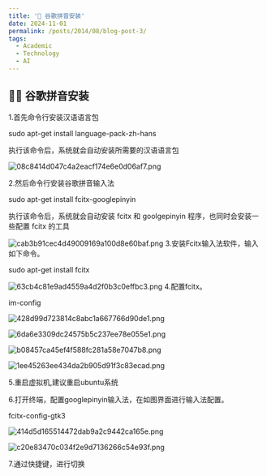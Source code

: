 ```yaml
---
title: '🎉 谷歌拼音安装'
date: 2024-11-01
permalink: /posts/2014/08/blog-post-3/
tags:
  - Academic
  - Technology
  - AI
---
```


🎉🎉 谷歌拼音安装
----

1.首先命令行安装汉语语言包

sudo apt-get install language-pack-zh-hans

执行该命令后，系统就会自动安装所需要的汉语语言包


![08c8414d047c4a2eacf174e6e0d06af7.png](https://s2.loli.net/2024/11/01/W2LNHZxudEQAskB.png)

2.然后命令行安装谷歌拼音输入法

sudo apt-get install fcitx-googlepinyin

执行该命令后，系统就会自动安装 fcitx 和 goolgepinyin 程序，也同时会安装一些配置 fcitx 的工具

![cab3b91cec4d49009169a100d8e60baf.png](https://s2.loli.net/2024/11/01/dHWCox9MwGEK6ip.png)
3.安装Fcitx输入法软件，输入如下命令。

sudo apt-get install fcitx


![63cb4c81e9ad4559a4d2f0b3c0effbc3.png](https://s2.loli.net/2024/11/01/DPf4Q1hZqXH8l9y.png)
4.配置fcitx。

im-config


![428d99d723814c8abc1a667766d90de1.png](https://s2.loli.net/2024/11/01/6WMUpidEmN7Qxf2.png)


![6da6e3309dc24575b5c237ee78e055e1.png](https://s2.loli.net/2024/11/01/qaz3xYfL8tc6Tuo.png)


![b08457ca45ef4f588fc281a58e7047b8.png](https://s2.loli.net/2024/11/01/jf2gYxHsUlbkOKZ.png)



![1ee45263ee434da2b905d91f3c83ecad.png](https://s2.loli.net/2024/11/01/kV7lwaUAP3yFn8I.png)

5.重启虚拟机,建议重启ubuntu系统

6.打开终端，配置googlepinyin输入法，在如图界面进行输入法配置。

fcitx-config-gtk3

![414d5d165514472dab9a2c9442ca165e.png](https://s2.loli.net/2024/11/01/aAkZ8MzjIb9BqcF.png)


![c20e83470c034f2e9d7136266c54e93f.png](https://s2.loli.net/2024/11/01/tQrZ6oP81f2ydXT.png)

7.通过快捷键，进行切换
